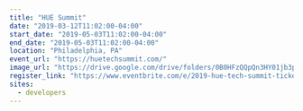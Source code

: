 ```yaml
---
title: "HUE Summit"
date: "2019-03-12T11:02:00-04:00"
start_date: "2019-05-03T11:02:00-04:00"
end_date: "2019-05-03T11:02:00-04:00"
location: "Philadelphia, PA"
event_url: "https://huetechsummit.com/"
image_url: "https://drive.google.com/drive/folders/0B0HFzQQpQn3HY01jb3poWFJTQXc"
register_link: "https://www.eventbrite.com/e/2019-hue-tech-summit-tickets-55643733906"
sites:
  - developers
---
```

